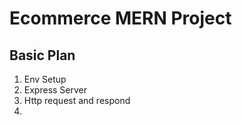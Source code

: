 # Ecommerce MERN Project

## Basic Plan

1. Env Setup
2. Express Server
3. Http request and respond
4.
